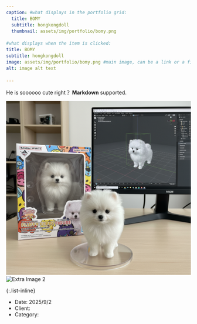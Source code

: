 ```yaml
---
caption: #what displays in the portfolio grid:
  title: BOMY
  subtitle: hongkongdoll
  thumbnail: assets/img/portfolio/bomy.png
  
#what displays when the item is clicked:
title: BOMY
subtitle: hongkongdoll
image: assets/img/portfolio/bomy.png #main image, can be a link or a file in assets/img/portfolio
alt: image alt text

---
```

He is soooooo cute right？ **Markdown** supported.

![Extra Image 1](assets/img/portfolio/littlebomy.png)
![Extra Image 2](assets/img/portfolio/bomy_detail2.png)

{:.list-inline} 
- Date: 2025/9/2
- Client: 
- Category: 

